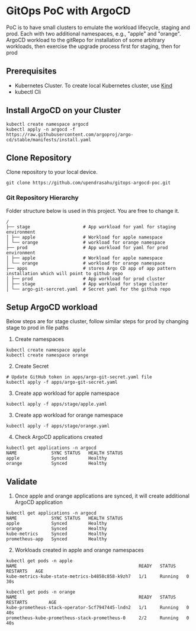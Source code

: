 # GitOps PoC with ArgoCD
PoC is to have small clusters to emulate the workload lifecycle, staging and prod. Each with two additional namespaces, e.g., "apple" and "orange".
ArgoCD workload to the gitRepo for installation of some arbitrary workloads, then exercise the upgrade process first for staging, then for prod

## Prerequisites
* Kubernetes Cluster. To create local Kubernetes cluster, use [Kind](https://kind.sigs.k8s.io/docs/user/quick-start/)
* kubectl Cli

## Install ArgoCD on your Cluster
```
kubectl create namespace argocd
kubectl apply -n argocd -f https://raw.githubusercontent.com/argoproj/argo-cd/stable/manifests/install.yaml
```
## Clone Repository
Clone repository to your local device.
```
git clone https://github.com/upendrasahu/gitops-argocd-poc.git
```

### Git Repository Hierarchy
Folder structure below is used in this project. You are free to change it.
```
/
├── stage                    # App workload for yaml for staging environment
│ ├── apple                  # Workload for apple namespace
│ └── orange                 # workload for orange namespace
├── prod                     # App workload for yaml for prod environment
│ ├── apple                  # Workload for apple namespace
│ └── orange                 # workload for orange namespace
├── apps                     # stores Argo CD app of app pattern installation which will point to github repo
│ ├── prod                   # App workload for prod cluster
│ ├── stage                  # App workload for stage cluster
│ └── argo-git-sercret.yaml  # Secret yaml for the github repo
```

## Setup ArgoCD workload
Below steps are for stage cluster, follow similar steps for prod by changing stage to prod in file paths
1. Create namespaces
```
kubectl create namespace apple
kubectl create namespace orange
```
2. Create Secret
```
# Update GitHub token in apps/argo-git-secret.yaml file
kubectl apply -f apps/argo-git-secret.yaml
```
3. Create app workload for apple namespace
```
kubectl apply -f apps/stage/apple.yaml
```

3. Create app workload for orange namespace
```
kubectl apply -f apps/stage/orange.yaml
```

4. Check ArgoCD applications created
```
kubectl get applications -n argocd
NAME             SYNC STATUS   HEALTH STATUS
apple            Synced        Healthy
orange           Synced        Healthy
```
## Validate
1. Once apple and orange applications are synced, it will create additional ArgoCD application
```
kubectl get applications -n argocd
NAME             SYNC STATUS   HEALTH STATUS
apple            Synced        Healthy
orange           Synced        Healthy
kube-metrics     Synced        Healthy
prometheus-app   Synced        Healthy
```

2. Workloads created in apple and orange namespaces
```
kubectl get pods -n apple
NAME                                              READY   STATUS    RESTARTS   AGE
kube-metrics-kube-state-metrics-b4858c858-k9zh7   1/1     Running   0          30s

kubectl get pods -n orange
NAME                                              READY   STATUS    RESTARTS        AGE
kube-prometheus-stack-operator-5cf7947445-lndn2   1/1     Running   0               40s
prometheus-kube-prometheus-stack-prometheus-0     2/2     Running   0               40s
``` 

